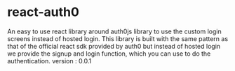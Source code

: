 # react-auth0
An easy to use react library around auth0js library to use the custom login screens instead of hosted login. 
This library is built with the same pattern as that of the official react sdk provided by auth0 but instead of hosted login
we provide the signup and login function, which you can use to do the authentication.
version : 0.0.1